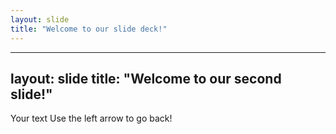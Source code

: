 ```yaml
---
layout: slide
title: "Welcome to our slide deck!"
---
```


---
layout: slide
title: "Welcome to our second slide!"
---
Your text
Use the left arrow to go back!
